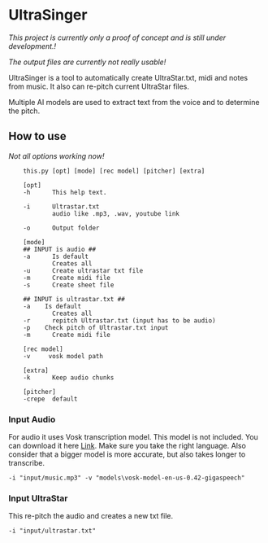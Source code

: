 # UltraSinger

_This project is currently only a proof of concept and is still under development.!_

_The output files are currently not really usable!_

UltraSinger is a tool to automatically create UltraStar.txt, midi and notes from music. 
It also can re-pitch current UltraStar files.

Multiple AI models are used to extract text from the voice and to determine the pitch. 

## How to use

_Not all options working now!_
```commandline
    this.py [opt] [mode] [rec model] [pitcher] [extra]
    
    [opt]
    -h      This help text.
    
    -i      Ultrastar.txt
            audio like .mp3, .wav, youtube link
    
    -o      Output folder
    
    [mode]
    ## INPUT is audio ##
    -a      Is default
            Creates all
    -u      Create ultrastar txt file
    -m      Create midi file
    -s      Create sheet file
    
    ## INPUT is ultrastar.txt ##
    -a    Is default
            Creates all
    -r      repitch Ultrastar.txt (input has to be audio)
    -p    Check pitch of Ultrastar.txt input
    -m      Create midi file

    [rec model]
    -v     vosk model path
      
    [extra]
    -k      Keep audio chunks
    
    [pitcher]
    -crepe  default
```

### Input Audio

For audio it uses Vosk transcription model. This model is not included. You can download it here [Link](https://alphacephei.com/vosk/models).
Make sure you take the right language. Also consider that a bigger model is more accurate, but also takes longer to transcribe.

```commandline
-i "input/music.mp3" -v "models\vosk-model-en-us-0.42-gigaspeech"
```

### Input UltraStar

This re-pitch the audio and creates a new txt file.

```commandline
-i "input/ultrastar.txt"
```